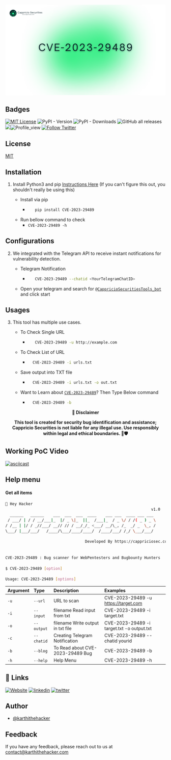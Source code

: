 
<div align="center">
  <img src="https://raw.githubusercontent.com/Cappricio-Securities/CVE-2023-29489/main/images/CVE-2023-29489.png" alt="logo">
</div>


## Badges



[![MIT License](https://img.shields.io/badge/License-MIT-green.svg)](https://choosealicense.com/licenses/mit/)
![PyPI - Version](https://img.shields.io/pypi/v/CVE-2023-29489)
![PyPI - Downloads](https://img.shields.io/pypi/dm/CVE-2023-29489)
![GitHub all releases](https://img.shields.io/github/downloads/Cappricio-Securities/CVE-2023-29489/total)
<a href="https://github.com/Cappricio-Securities/CVE-2023-29489/releases/"><img src="https://img.shields.io/github/release/Cappricio-Securities/CVE-2023-29489"></a>![Profile_view](https://komarev.com/ghpvc/?username=Cappricio-Securities&label=Profile%20views&color=0e75b6&style=flat)
[![Follow Twitter](https://img.shields.io/twitter/follow/cappricio_sec?style=social)](https://twitter.com/cappricio_sec)
<p align="center">

<p align="center">







## License

[MIT](https://choosealicense.com/licenses/mit/)



## Installation 

1. Install Python3 and pip [Instructions Here](https://www.python.org/downloads/) (If you can't figure this out, you shouldn't really be using this)

   - Install via pip
     - ```bash
          pip install CVE-2023-29489 
        ```
   - Run bellow command to check
     - `CVE-2023-29489 -h`

## Configurations 
2. We integrated with the Telegram API to receive instant notifications for vulnerability detection.
   
   - Telegram Notification
     - ```bash
          CVE-2023-29489 --chatid <YourTelegramChatID>
        ```
   - Open your telegram and search for [`@CappricioSecuritiesTools_bot`](https://web.telegram.org/k/#@CappricioSecuritiesTools_bot) and click start

## Usages 
3. This tool has multiple use cases.
   
   - To Check Single URL
     - ```bash
          CVE-2023-29489 -u http://example.com 
        ```
   - To Check List of URL 
      - ```bash
          CVE-2023-29489 -i urls.txt 
        ```
   - Save output into TXT file
      - ```bash
          CVE-2023-29489 -i urls.txt -o out.txt
        ```
   - Want to Learn about [`CVE-2023-29489`](https://blogs.cappriciosec.com/cve/137/CVE-2023-29489)? Then Type Below command
      - ```bash
          CVE-2023-29489 -b
        ```
     
<p align="center">
  <b>🚨 Disclaimer</b>
  
</p>
<p align="center">
<b>This tool is created for security bug identification and assistance; Cappricio Securities is not liable for any illegal use. 
  Use responsibly within legal and ethical boundaries. 🔐🛡️</b></p>


## Working PoC Video

[![asciicast](https://blogs.cappriciosec.com/uploaders/cve1.png)](https://asciinema.org/a/xB30FPnwpUJiqiyVzY20OutOD)




## Help menu

#### Get all items

```bash
👋 Hey Hacker
                                                                v1.0
  ______   ______    ___  ___  ___  ____    ___ ___  ____ ___ ___ 
 / ___/ | / / __/___|_  |/ _ \|_  ||_  /___|_  / _ \/ / /( _ ) _ \
/ /__ | |/ / _//___/ __// // / __/_/_ <___/ __/\_, /_  _/ _  \_, /
\___/ |___/___/   /____/\___/____/____/  /____/___/ /_/ \___/___/    

                                   Developed By https://cappriciosec.com


CVE-2023-29489 : Bug scanner for WebPentesters and Bugbounty Hunters 

$ CVE-2023-29489 [option]

Usage: CVE-2023-29489 [options]
```


| Argument | Type     | Description                | Examples |
| :-------- | :------- | :------------------------- | :------------------------- |
| `-u` | `--url` | URL to scan | CVE-2023-29489 -u https://target.com |
| `-i` | `--input` | filename Read input from txt  | CVE-2023-29489 -i target.txt | 
| `-o` | `--output` | filename Write output in txt file | CVE-2023-29489 -i target.txt -o output.txt |
| `-c` | `--chatid` | Creating Telegram Notification | CVE-2023-29489 --chatid yourid |
| `-b` | `--blog` | To Read about CVE-2023-29489 Bug | CVE-2023-29489 -b |
| `-h` | `--help` | Help Menu | CVE-2023-29489 -h |



## 🔗 Links
[![Website](https://img.shields.io/badge/my_portfolio-000?style=for-the-badge&logo=ko-fi&logoColor=white)](https://cappriciosec.com/)
[![linkedin](https://img.shields.io/badge/linkedin-0A66C2?style=for-the-badge&logo=linkedin&logoColor=white)](https://www.linkedin.com/in/karthikeyan--v/)
[![twitter](https://img.shields.io/badge/twitter-1DA1F2?style=for-the-badge&logo=twitter&logoColor=white)](https://twitter.com/karthithehacker)



## Author

- [@karthithehacker](https://github.com/karthi-the-hacker/)



## Feedback

If you have any feedback, please reach out to us at contact@karthithehacker.com
